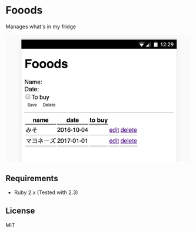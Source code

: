 Fooods
======

Manages what's in my fridge

![](screenshot.png)

## Requirements

- Ruby 2.x (Tested with 2.3)

## License

MIT
